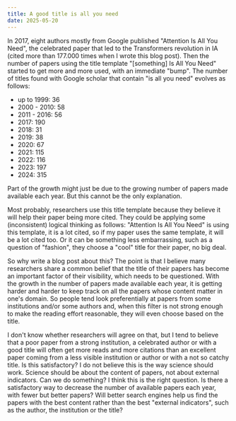 ```yaml
---
title: A good title is all you need
date: 2025-05-20
---
```


In 2017, eight authors mostly from Google published "Attention Is All You Need", the celebrated paper that led to the Transformers revolution in IA (cited more than 177.000 times when I wrote this blog post). Then the number of papers using the title template "[something] Is All You Need" started to get more and more used, with an immediate "bump".
The number of titles found with Google scholar that contain "is all you need" evolves as follows:

- up to 1999: 36
- 2000 - 2010: 58
- 2011 - 2016: 56
- 2017: 190
- 2018: 31
- 2019: 38
- 2020: 67
- 2021: 115
- 2022: 116
- 2023: 197
- 2024: 315

Part of the growth might just be due to the growing number of papers made available each year. But this cannot be the only explanation.

Most probably, researchers use this title template because they believe it will help their paper being more cited. They could be applying some (inconsistent) logical thinking as follows: "Attention Is All You Need" is using this template, it is a lot cited, so if my paper uses the same template, it will be a lot cited too. Or it can be something less embarrassing, such as a question of "fashion", they choose a "cool" title for their paper, no big deal.

So why write a blog post about this? The point is that I believe many researchers share a common belief that the title of their papers has become an important factor of their visibility, which needs to be questioned. With the growth in the number of papers made available each year, it is getting harder and harder to keep track on all the papers whose content matter in one's domain. So people tend look preferentially at papers from some institutions and/or some authors and, when this filter is not strong enough to make the reading effort reasonable, they will even choose based on the title.

I don't know whether researchers will agree on that, but I tend to believe that a poor paper from a strong institution, a celebrated author or with a good title will often get more reads and more citations than an excellent paper coming from a less visible institution or author or with a not so catchy title. Is this satisfactory? I do not believe this is the way science should work. Science should be about the content of papers, not about external indicators. Can we do something? I think this is the right question. Is there a satisfactory way to decrease the number of available papers each year, with fewer but better papers? Will better search engines help us find the papers with the best content rather than the best "external indicators", such as the author, the institution or the title?
